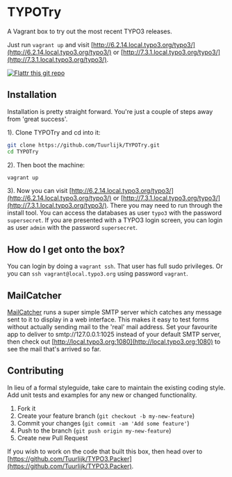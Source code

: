 # TYPOTry
A Vagrant box to try out the most recent TYPO3 releases.

Just run `vagrant up` and visit [http://6.2.14.local.typo3.org/typo3/](http://6.2.14.local.typo3.org/typo3/) or [http://7.3.1.local.typo3.org/typo3/](http://7.3.1.local.typo3.org/typo3/).

[![Flattr this git repo](http://api.flattr.com/button/flattr-badge-large.png)](https://flattr.com/submit/auto?user_id=Tuurlijk&url=https://github.com/Tuurlijk/TYPOTry&title=TYPOTry&language=Ansible&tags=github&category=software)

## Installation
Installation is pretty straight forward. You're just a couple of steps away from 'great success'.

1). Clone TYPOTry and cd into it:
```bash
git clone https://github.com/Tuurlijk/TYPOTry.git
cd TYPOTry
```

2). Then boot the machine:
```bash
vagrant up
```

3). Now you can visit [http://6.2.14.local.typo3.org/typo3/](http://6.2.14.local.typo3.org/typo3/) or [http://7.3.1.local.typo3.org/typo3/](http://7.3.1.local.typo3.org/typo3/). There you may need to run through the install tool. You can access the databases as user `typo3` with the password `supersecret`. If you are presented with a TYPO3 login screen, you can login as user `admin` with the password `supersecret`.

## How do I get onto the box?
You can login by doing a `vagrant ssh`. That user has full sudo privileges. Or you can `ssh vagrant@local.typo3.org` using password `vagrant`.

## MailCatcher
[MailCatcher](http://mailcatcher.me/) runs a super simple SMTP server which catches any message sent to it to display in a web interface. This makes it easy to test forms without actually sending mail to the 'real' mail address. Set your favourite app to deliver to smtp://127.0.0.1:1025 instead of your default SMTP server, then check out [http://local.typo3.org:1080](http://local.typo3.org:1080) to see the mail that's arrived so far.

## Contributing
In lieu of a formal styleguide, take care to maintain the existing coding style. Add unit tests and examples for any new or changed functionality.

1. Fork it
2. Create your feature branch (`git checkout -b my-new-feature`)
3. Commit your changes (`git commit -am 'Add some feature'`)
4. Push to the branch (`git push origin my-new-feature`)
5. Create new Pull Request

If you wish to work on the code that built this box, then head over to [https://github.com/Tuurlijk/TYPO3.Packer](https://github.com/Tuurlijk/TYPO3.Packer).
